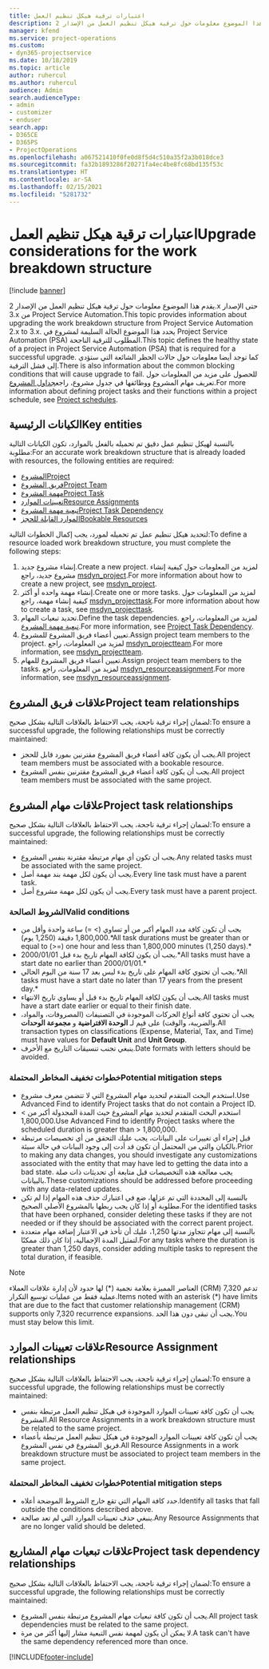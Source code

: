 ```yaml
---
title: اعتبارات ترقية هيكل تنظيم العمل
description: يقدم هذا الموضوع معلومات حول ترقية هيكل تنظيم العمل من الإصدار 2.x حتى الإصدار 3.x من Project Service Automation.
manager: kfend
ms.service: project-operations
ms.custom:
- dyn365-projectservice
ms.date: 10/18/2019
ms.topic: article
author: ruhercul
ms.author: ruhercul
audience: Admin
search.audienceType:
- admin
- customizer
- enduser
search.app:
- D365CE
- D365PS
- ProjectOperations
ms.openlocfilehash: a067521410f0fe0d8f5d4c510a35f2a3b018dce3
ms.sourcegitcommit: fa32b1893286f20271fa4ec4be8fc68bd135f53c
ms.translationtype: HT
ms.contentlocale: ar-SA
ms.lasthandoff: 02/15/2021
ms.locfileid: "5281732"
---
```

# <a name="upgrade-considerations-for-the-work-breakdown-structure"></a><span data-ttu-id="9ee2a-103">اعتبارات ترقية هيكل تنظيم العمل</span><span class="sxs-lookup"><span data-stu-id="9ee2a-103">Upgrade considerations for the work breakdown structure</span></span>

[!include [banner](../includes/psa-now-project-operations.md)]

<span data-ttu-id="9ee2a-104">يقدم هذا الموضوع معلومات حول ترقية هيكل تنظيم العمل من الإصدار 2.x حتى الإصدار 3.x من Project Service Automation.</span><span class="sxs-lookup"><span data-stu-id="9ee2a-104">This topic provides information about upgrading the work breakdown structure from Project Service Automation 2.x to 3.x.</span></span> <span data-ttu-id="9ee2a-105">يحدد هذا الموضوع الحالة السليمة لمشروع في Project Service Automation (PSA) المطلوب للترقية الناجحة.</span><span class="sxs-lookup"><span data-stu-id="9ee2a-105">This topic defines the healthy state of a project in Project Service Automation (PSA) that is required for a successful upgrade.</span></span> <span data-ttu-id="9ee2a-106">كما توجد أيضا معلومات حول حالات الحظر الشائعة التي ستؤدي إلى فشل الترقية.</span><span class="sxs-lookup"><span data-stu-id="9ee2a-106">There is also information about the common blocking conditions that will cause upgrade to fail.</span></span> <span data-ttu-id="9ee2a-107">للحصول على مزيد من المعلومات حول تعريف مهام المشروع ووظائفها في جدول مشروع، راجع[جداول المشروع](project-creating.md).</span><span class="sxs-lookup"><span data-stu-id="9ee2a-107">For more information about defining project tasks and their functions within a project schedule, see [Project schedules](project-creating.md).</span></span>

## <a name="key-entities"></a><span data-ttu-id="9ee2a-108">الكيانات الرئيسية</span><span class="sxs-lookup"><span data-stu-id="9ee2a-108">Key entities</span></span>
<span data-ttu-id="9ee2a-109">بالنسبة لهيكل تنظيم عمل دقيق تم تحميله بالفعل بالموارد، تكون الكيانات التالية مطلوبة:</span><span class="sxs-lookup"><span data-stu-id="9ee2a-109">For an accurate work breakdown structure that is already loaded with resources, the following entities are required:</span></span>

- [<span data-ttu-id="9ee2a-110">المشروع</span><span class="sxs-lookup"><span data-stu-id="9ee2a-110">Project</span></span>](https://docs.microsoft.com/dynamics365/customerengagement/on-premises/developer/entities/msdyn_project)
- [<span data-ttu-id="9ee2a-111">فريق المشروع</span><span class="sxs-lookup"><span data-stu-id="9ee2a-111">Project Team</span></span>](https://docs.microsoft.com/dynamics365/customerengagement/on-premises/developer/entities/msdyn_projectteam)
- [<span data-ttu-id="9ee2a-112">مهمة المشروع</span><span class="sxs-lookup"><span data-stu-id="9ee2a-112">Project Task</span></span>](https://docs.microsoft.com/dynamics365/customerengagement/on-premises/developer/entities/msdyn_projecttask)
- [<span data-ttu-id="9ee2a-113">تعيينات الموارد</span><span class="sxs-lookup"><span data-stu-id="9ee2a-113">Resource Assignments</span></span>](https://docs.microsoft.com/dynamics365/customerengagement/on-premises/developer/entities/msdyn_resourceassignment)
- [<span data-ttu-id="9ee2a-114">تبعية مهمة المشروع</span><span class="sxs-lookup"><span data-stu-id="9ee2a-114">Project Task Dependency</span></span>](https://docs.microsoft.com/dynamics365/customerengagement/on-premises/developer/entities/msdyn_projecttaskdependency)
- [<span data-ttu-id="9ee2a-115">الموارد القابلة للحجز</span><span class="sxs-lookup"><span data-stu-id="9ee2a-115">Bookable Resources</span></span>](https://docs.microsoft.com/dynamics365/customerengagement/on-premises/developer/entities/bookableresource)

<span data-ttu-id="9ee2a-116">لتحديد هيكل تنظيم عمل تم تحميله لمورد، يجب إكمال الخطوات التالية:</span><span class="sxs-lookup"><span data-stu-id="9ee2a-116">To define a resource loaded work breakdown structure, you must complete the following steps:</span></span>

1. <span data-ttu-id="9ee2a-117">إنشاء مشروع جديد.</span><span class="sxs-lookup"><span data-stu-id="9ee2a-117">Create a new project.</span></span> <span data-ttu-id="9ee2a-118">لمزيد من المعلومات حول كيفية إنشاء مشروع جديد، راجع [msdyn_project](https://docs.microsoft.com/dynamics365/customerengagement/on-premises/developer/entities/msdyn_project).</span><span class="sxs-lookup"><span data-stu-id="9ee2a-118">For more information about how to create a new project, see [msdyn_project](https://docs.microsoft.com/dynamics365/customerengagement/on-premises/developer/entities/msdyn_project).</span></span>
2. <span data-ttu-id="9ee2a-119">إنشاء مهمة واحده أو أكثر.</span><span class="sxs-lookup"><span data-stu-id="9ee2a-119">Create one or more tasks.</span></span> <span data-ttu-id="9ee2a-120">لمزيد من المعلومات حول كيفية إنشاء مهمة، راجع [msdyn_projecttask](https://docs.microsoft.com/dynamics365/customerengagement/on-premises/developer/entities/msdyn_projecttask).</span><span class="sxs-lookup"><span data-stu-id="9ee2a-120">For more information about how to create a task, see [msdyn_projecttask](https://docs.microsoft.com/dynamics365/customerengagement/on-premises/developer/entities/msdyn_projecttask).</span></span>
3. <span data-ttu-id="9ee2a-121">تحديد تبعيات المهام.</span><span class="sxs-lookup"><span data-stu-id="9ee2a-121">Define the task dependencies.</span></span> <span data-ttu-id="9ee2a-122">لمزيد من المعلومات، راجع [تبعية مهمة المشروع](https://docs.microsoft.com/dynamics365/customerengagement/on-premises/developer/entities/msdyn_projecttaskdependency).</span><span class="sxs-lookup"><span data-stu-id="9ee2a-122">For more information, see [Project Task Dependency](https://docs.microsoft.com/dynamics365/customerengagement/on-premises/developer/entities/msdyn_projecttaskdependency).</span></span>
4. <span data-ttu-id="9ee2a-123">تعيين أعضاء فريق المشروع للمشروع.</span><span class="sxs-lookup"><span data-stu-id="9ee2a-123">Assign project team members to the project.</span></span> <span data-ttu-id="9ee2a-124">لمزيد من المعلومات، راجع [msdyn_projectteam](https://docs.microsoft.com/dynamics365/customerengagement/on-premises/developer/entities/msdyn_projectteam).</span><span class="sxs-lookup"><span data-stu-id="9ee2a-124">For more information, see [msdyn_projectteam](https://docs.microsoft.com/dynamics365/customerengagement/on-premises/developer/entities/msdyn_projectteam).</span></span>
5. <span data-ttu-id="9ee2a-125">تعيين أعضاء فريق المشروع للمهام.</span><span class="sxs-lookup"><span data-stu-id="9ee2a-125">Assign project team members to the tasks.</span></span> <span data-ttu-id="9ee2a-126">لمزيد من المعلومات، راجع [msdyn_resourceassignment](https://docs.microsoft.com/dynamics365/customerengagement/on-premises/developer/entities/msdyn_resourceassignment).</span><span class="sxs-lookup"><span data-stu-id="9ee2a-126">For more information, see [msdyn_resourceassignment](https://docs.microsoft.com/dynamics365/customerengagement/on-premises/developer/entities/msdyn_resourceassignment).</span></span>

## <a name="project-team-relationships"></a><span data-ttu-id="9ee2a-127">علاقات فريق المشروع</span><span class="sxs-lookup"><span data-stu-id="9ee2a-127">Project team relationships</span></span>

<span data-ttu-id="9ee2a-128">لضمان إجراء ترقية ناجحة، يجب الاحتفاظ بالعلاقات التالية بشكل صحيح:</span><span class="sxs-lookup"><span data-stu-id="9ee2a-128">To ensure a successful upgrade, the following relationships must be correctly maintained:</span></span>
- <span data-ttu-id="9ee2a-129">يجب أن يكون كافة أعضاء فريق المشروع مقترنين بمورد قابل للحجز.</span><span class="sxs-lookup"><span data-stu-id="9ee2a-129">All project team members must be associated with a bookable resource.</span></span>
- <span data-ttu-id="9ee2a-130">يجب أن يكون كافة أعضاء فريق المشروع مقترنين بنفس المشروع.</span><span class="sxs-lookup"><span data-stu-id="9ee2a-130">All project team members must be associated with the same project.</span></span> 

## <a name="project-task-relationships"></a><span data-ttu-id="9ee2a-131">علاقات مهام المشروع</span><span class="sxs-lookup"><span data-stu-id="9ee2a-131">Project task relationships</span></span>
<span data-ttu-id="9ee2a-132">لضمان إجراء ترقية ناجحة، يجب الاحتفاظ بالعلاقات التالية بشكل صحيح:</span><span class="sxs-lookup"><span data-stu-id="9ee2a-132">To ensure a successful upgrade, the following relationships must be correctly maintained:</span></span>

- <span data-ttu-id="9ee2a-133">يجب أن تكون أي مهام مرتبطة مقترنة بنفس المشروع.</span><span class="sxs-lookup"><span data-stu-id="9ee2a-133">Any related tasks must be associated with the same project.</span></span>
- <span data-ttu-id="9ee2a-134">يجب أن يكون لكل مهمة بند مهمة أصل.</span><span class="sxs-lookup"><span data-stu-id="9ee2a-134">Every line task must have a parent task.</span></span>
- <span data-ttu-id="9ee2a-135">يجب أن يكون لكل مهمة مشروع أصل.</span><span class="sxs-lookup"><span data-stu-id="9ee2a-135">Every task must have a parent project.</span></span>

### <a name="valid-conditions"></a><span data-ttu-id="9ee2a-136">الشروط الصالحة</span><span class="sxs-lookup"><span data-stu-id="9ee2a-136">Valid conditions</span></span>

- <span data-ttu-id="9ee2a-137">يجب أن تكون كافة مدد المهام أكبر من أو تساوي (> =) ساعة واحدة وأقل من 1,800,000 دقيقة (1,250 يوم).\*</span><span class="sxs-lookup"><span data-stu-id="9ee2a-137">All task durations must be greater than or equal to (>=) one hour and less than 1,800,000 minutes (1,250 days).\*</span></span>
- <span data-ttu-id="9ee2a-138">يجب أن يكون لكافة المهام تاريخ بدء قبل 2000/01/01.\*</span><span class="sxs-lookup"><span data-stu-id="9ee2a-138">All tasks must have a start date no earlier than 2000/01/01.\*</span></span>
- <span data-ttu-id="9ee2a-139">يجب أن تحتوي كافة المهام على تاريخ بدء ليس بعد 17 سنة من اليوم الحالي.\*</span><span class="sxs-lookup"><span data-stu-id="9ee2a-139">All tasks must have a start date no later than 17 years from the present day.\*</span></span>
- <span data-ttu-id="9ee2a-140">يجب أن يكون لكافة المهام تاريخ بدء قبل أو يساوي تاريخ الانتهاء.</span><span class="sxs-lookup"><span data-stu-id="9ee2a-140">All tasks must have a start date earlier or equal to their finish date.</span></span>
- <span data-ttu-id="9ee2a-141">يجب أن تحتوي كافة أنواع الحركات الموجودة في التصنيفات (المصروفات، والمواد، والضريبة، والوقت) على قيم لـ **الوحدة الافتراضية** و **مجموعة الوحدات**.</span><span class="sxs-lookup"><span data-stu-id="9ee2a-141">All transaction types on classifications (Expense, Material, Tax, and Time) must have values for **Default Unit** and **Unit Group**.</span></span>
- <span data-ttu-id="9ee2a-142">ينبغي تجنب تنسيقات التاريخ مع الأحرف.</span><span class="sxs-lookup"><span data-stu-id="9ee2a-142">Date formats with letters should be avoided.</span></span>

### <a name="potential-mitigation-steps"></a><span data-ttu-id="9ee2a-143">خطوات تخفيف المخاطر المحتملة</span><span class="sxs-lookup"><span data-stu-id="9ee2a-143">Potential mitigation steps</span></span>
- <span data-ttu-id="9ee2a-144">استخدم البحث المتقدم لتحديد مهام المشروع التي لا تتضمن معرف مشروع.</span><span class="sxs-lookup"><span data-stu-id="9ee2a-144">Use Advanced Find to identify Project tasks that do not contain a Project ID.</span></span>
- <span data-ttu-id="9ee2a-145">استخدم البحث المتقدم لتحديد مهام المشروع حيث المدة المجدولة أكبر من > 1,800,000.</span><span class="sxs-lookup"><span data-stu-id="9ee2a-145">Use Advanced Find to identify Project tasks where the scheduled duration is greater than > 1,800,000.</span></span>
- <span data-ttu-id="9ee2a-146">قبل إجراء أي تغييرات على البيانات، يجب عليك التحقق من أي تخصيصات مرتبطة بالكيان والتي من المحتمل أن تكون قد أدت إلى وجود البيانات في حالة سيئة.</span><span class="sxs-lookup"><span data-stu-id="9ee2a-146">Prior to making any data changes, you should investigate any customizations associated with the entity that may have led to getting the data into a bad state.</span></span> <span data-ttu-id="9ee2a-147">يجب معالجة هذه التخصيصات قبل متابعة أي تحديثات ذات صلة بالبيانات.</span><span class="sxs-lookup"><span data-stu-id="9ee2a-147">These customizations should be addressed before proceeding with any data-related updates.</span></span>
- <span data-ttu-id="9ee2a-148">بالنسبة إلى المحددة التي تم عزلها، ضع في اعتبارك حذف هذه المهام إذا لم تكن مطلوبة أو إذا كان يجب ربطها بالمشروع الأصلي الصحيح.</span><span class="sxs-lookup"><span data-stu-id="9ee2a-148">For the identified tasks that have been orphaned, consider deleting these tasks if they are not needed or if they should be associated with the correct parent project.</span></span>
- <span data-ttu-id="9ee2a-149">بالنسبة إلى مهام تتجاوز مدتها 1,250، عليك أن تأخذ في الاعتبار إضافة مهام متعددة لتمثيل المدة الإجمالية، إذا كان ذلك ممكنًا.</span><span class="sxs-lookup"><span data-stu-id="9ee2a-149">For any tasks where the duration is greater than 1,250 days, consider adding multiple tasks to represent the total duration, if feasible.</span></span>

> [!NOTE]
> <span data-ttu-id="9ee2a-150">العناصر المميزة بعلامة نجمية (\*) لها حدود لأن إدارة علاقات العملاء (CRM) تدعم 7,320 عملية فقط من عمليات توسيع التكرار.</span><span class="sxs-lookup"><span data-stu-id="9ee2a-150">Items noted with an asterisk (\*) have limits that are due to the fact that customer relationship management (CRM) supports only 7,320 recurrence expansions.</span></span> <span data-ttu-id="9ee2a-151">يجب أن تبقى دون هذا الحد.</span><span class="sxs-lookup"><span data-stu-id="9ee2a-151">You must stay below this limit.</span></span>

## <a name="resource-assignment-relationships"></a><span data-ttu-id="9ee2a-152">علاقات تعيينات الموارد</span><span class="sxs-lookup"><span data-stu-id="9ee2a-152">Resource Assignment relationships</span></span>
<span data-ttu-id="9ee2a-153">لضمان إجراء ترقية ناجحة، يجب الاحتفاظ بالعلاقات التالية بشكل صحيح:</span><span class="sxs-lookup"><span data-stu-id="9ee2a-153">To ensure a successful upgrade, the following relationships must be correctly maintained:</span></span>

- <span data-ttu-id="9ee2a-154">يجب أن تكون كافة تعيينات الموارد الموجودة في هيكل تنظيم العمل مرتبطة بنفس المشروع.</span><span class="sxs-lookup"><span data-stu-id="9ee2a-154">All Resource Assignments in a work breakdown structure must be related to the same project.</span></span>
- <span data-ttu-id="9ee2a-155">يجب أن تكون كافة تعيينات الموارد الموجودة في هيكل تنظيم العمل مرتبطة بأعضاء فريق المشروع في نفس المشروع.</span><span class="sxs-lookup"><span data-stu-id="9ee2a-155">All Resource Assignments in a work breakdown structure must be associated to project team members in the same project.</span></span>

### <a name="potential-mitigation-steps"></a><span data-ttu-id="9ee2a-156">خطوات تخفيف المخاطر المحتملة</span><span class="sxs-lookup"><span data-stu-id="9ee2a-156">Potential mitigation steps</span></span>
- <span data-ttu-id="9ee2a-157">حدد كافة المهام التي تقع خارج الشروط الموضحة أعلاه.</span><span class="sxs-lookup"><span data-stu-id="9ee2a-157">Identify all tasks that fall outside the conditions described above.</span></span>  
- <span data-ttu-id="9ee2a-158">ينبغي حذف تعيينات الموارد التي لم تعد صالحة.</span><span class="sxs-lookup"><span data-stu-id="9ee2a-158">Any Resource Assignments that are no longer valid should be deleted.</span></span>

## <a name="project-task-dependency-relationships"></a><span data-ttu-id="9ee2a-159">علاقات تبعيات مهام المشاريع</span><span class="sxs-lookup"><span data-stu-id="9ee2a-159">Project task dependency relationships</span></span>
<span data-ttu-id="9ee2a-160">لضمان إجراء ترقية ناجحة، يجب الاحتفاظ بالعلاقات التالية بشكل صحيح:</span><span class="sxs-lookup"><span data-stu-id="9ee2a-160">To ensure a successful upgrade, the following relationships must be correctly maintained:</span></span>

- <span data-ttu-id="9ee2a-161">يجب أن تكون كافة تبعيات مهام المشروع مرتبطة بنفس المشروع.</span><span class="sxs-lookup"><span data-stu-id="9ee2a-161">All project task dependencies must be related to the same project.</span></span>
- <span data-ttu-id="9ee2a-162">لا يمكن أن يكون لمهمة نفس التبعية مشار إليها أكثر من مرة.</span><span class="sxs-lookup"><span data-stu-id="9ee2a-162">A task can't have the same dependency referenced more than once.</span></span>


[!INCLUDE[footer-include](../includes/footer-banner.md)]